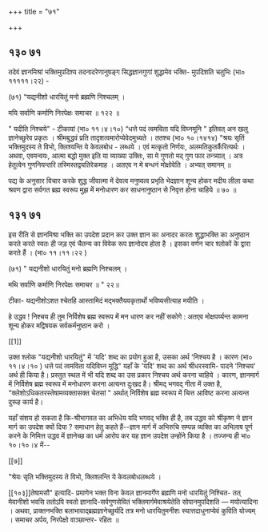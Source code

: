 +++
title = "७१"

+++


## १३० ७१
तदेवं ज्ञानमिश्रां भक्तिमुपदिश्य तदनादरेणानुषङ्ग सिद्धज्ञानगुणां शुद्धामेव भक्ति- मुपदिशति चतुभिः (भा० १११११।२२) - 

(७१) “यद्यनीशो धारयितुं मनो ब्रह्मणि निश्चलम् । 

मयि सर्वाणि कर्माणि निरपेक्षः समाचर ॥ १२२ ॥ 


" यदीति निश्चये" - टीकायां (भा० ११।४।१०) “धत्ते पदं त्वमविता यदि विघ्नमूनि " इतिवत् अन खलु ज्ञानेच्छुरेव प्रकृतः । श्रीमबुद्धवं प्रति तादृशत्वमारोप्येवेदमुच्यते । ततश्च (भा० १०।१४१४) "श्रयः सृतिं भक्तिमुदस्य ते विभो, क्लिश्यन्ति ये केवलबोध - लब्धये । एवं मत्कृतो निर्णयः, अलमतिकुतर्कैरित्यर्थः । अथवा, एवमन्वयः, आत्मा बद्धो मुक्त इति या व्याख्या उक्तिः, सा मे गुणतो मद् गुण फार तन्त्र्यात् । अत्र हेतुत्वेन गुणनियन्तरि तस्मिस्तद्व्यतिरेकमाह । अतएव न मे बन्धनं मोक्षोवेति । अभ्यत् समानम् ॥ 

पद्य के अनुसार विचार करके शुद्ध जीवात्मा में देवत्व मनुष्यत्व प्रभृति भेदज्ञान शून्य होकर मदीय लीला कथा श्रवण द्वारा सर्वगत ब्रह्म स्वरूप मुझ में मनोधारण कर साधनानुष्ठान से निवृत्त होना चाहिये ॥ ७० ॥ 


## १३१ ७१
इस रीति से ज्ञानमिश्रा भक्ति का उपदेश प्रदान कर उक्त ज्ञान का अनादर करतः शुद्धाभक्ति का अनुष्ठान करते करते स्वतः ही जड़ एवं चैतन्य का विवेक रूप ज्ञानोदय होता है । इसका वर्णन चार श्लोकों के द्वारा करते हैं । (भा० ११।११।२२ ) 

(७१) " यद्यनीशो धारयितुं मनो ब्रह्मणि निश्चलम् । 

मथि सर्वाणि कर्माणि निरपेक्षः समाचर ॥ " २२॥ 

टीका- यद्यनीशोऽशत श्चेतहि आस्तामिदं मद्भक्तैयवकृतार्थो भविष्यसीत्याह मयीति । 

हे उद्धव ! निश्चय ही तुम निर्विशेष ब्रह्म स्वरूप में मन धारण कर नहीं सकोगे : अतएव मोक्षपर्य्यन्त कामना शून्य होकर मद्विषयक सर्वकर्मनुष्ठान करो । 

[[1]]

उक्त श्लोक "यद्यनीशो धारयितुं" में 'यदि' शब्द का प्रयोग हुआ है, उसका अर्थ 'निश्चय है । कारण (भा० ११।४।१० ) धत्ते पदं त्वमविता यदिविघ्न मूद्धि" यहाँ के 'यदि' शब्द का अर्थ श्रीधरस्वामि- पादने 'निश्चय' अर्थ ही किया है। प्रस्तुत स्थल में भी यदि शब्द का उस प्रकार निश्चय अर्थ करना चाहिये । कारण, ज्ञानमार्ग में निर्विशेष ब्रह्म स्वरूप में मनोधारण करना अत्यन्त दुःखद है। श्रीमद् भगवद् गीता में उक्त है, "क्लेशोऽधिकतरस्तेषामव्यक्तासक्त चेतसां " अर्थात् निर्विशेष ब्रह्म स्वरूप में चित्त आविष्ट करना अत्यन्त दुरूह कार्य है। 

यहाँ संशय हो सकता है कि-श्रीभागवत का अभिधेय यदि भगवद् भक्ति ही है, तब उद्धव को श्रीकृष्ण ने ज्ञान मार्ग का उपदेश क्यों दिया ? समाधान हेतु कहते हैं--ज्ञान मार्ग में अभिरुचि सम्पन्न व्यक्ति का अभिलाष पूर्ण करने के निमित्त उद्धव में ज्ञानेच्छ का धर्म आरोप कर यह ज्ञान उपदेश उन्होंने किया है । तज्जन्य ही भा० १०।१०।४ में-- 

[[७]]

"श्रेयः सृति भक्तिमुदस्य ते विभो, क्लिश्लन्ति ये केवलबोधलब्धये । 



[[१०३]]तेषामसौ" इत्यादि- प्रमाणेन भक्त विना केवल ज्ञानमार्गेण ब्रह्मणि मनो धारयितुं निश्चित- तत् मेवानीशो भवसि ततोऽपि स्वतो ज्ञानादि-सर्वगुणसेवितं भक्तिमार्गमेवाश्रयेतेति सोपानमुपदिशति — मयोत्यादिना । अथवा, प्राक्तनभक्ति बलाभावाद्ब्रह्मज्ञानेच्छुर्यदि तत्र मनो धारयितुमनीशः स्यात्तदाधुनाप्येवं कुविति योज्यम् । समाचर अर्पय, निरपेक्षो वाञ्छान्तर- रहितः ॥ 
